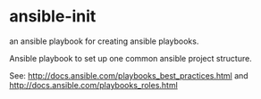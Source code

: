 ansible-init
=========================

an ansible playbook for creating ansible playbooks.

Ansible playbook to set up one common ansible project structure.

See:
http://docs.ansible.com/playbooks_best_practices.html
and
http://docs.ansible.com/playbooks_roles.html
